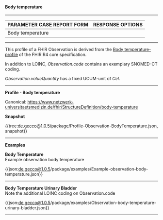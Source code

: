 #### Body temperature

---

| PARAMETER CASE REPORT FORM | RESPONSE OPTIONS |
|--------------|-----------|
| Body temperature |  | 

---

This profile of a FHIR Observation is derived from the [Body temperature-profile](http://hl7.org/fhir/R4/observation-bodytemp.html) of the FHIR R4 core specification.

In addition to LOINC, *Observation.code* contains an exemplary SNOMED-CT coding.

*Observation.valueQuantity* has a fixed UCUM-unit of *Cel*.

---

**Profile - Body temperature**

Canonical: https://www.netzwerk-universitaetsmedizin.de/fhir/StructureDefinition/body-temperature

**Snapshot**

{{tree:de.gecco@1.0.5/package/Profile-Observation-BodyTemperature.json, snapshot}}

---

**Examples**

**Body Temperature**
<br>
Example observation body temperature

{{json:de.gecco@1.0.5/package/examples/Example-observation-body-temperature.json}} 

---

**Body Temperature Urinary Bladder**
<br>
Note the additional LOINC coding on Observation.code

{{json:de.gecco@1.0.5/package/examples/Observation-body-temperature-urinary-bladder.json}}

---
